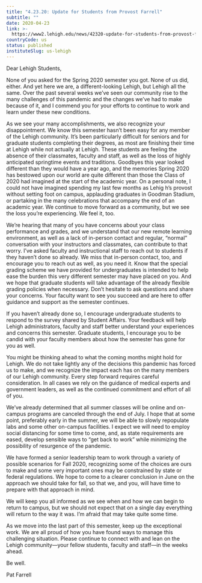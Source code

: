```yaml
---
title: "4.23.20: Update for Students from Provost Farrell"
subtitle: ""
date: 2020-04-23
link: >-
  https://www2.lehigh.edu/news/42320-update-for-students-from-provost-farrell
countryCode: us
status: published
instituteSlug: us-lehigh
---
```

Dear Lehigh Students,

None of you asked for the Spring 2020 semester you got. None of us did, either. And yet here we are, a different-looking Lehigh, but Lehigh all the same. Over the past several weeks we’ve seen our community rise to the many challenges of this pandemic and the changes we’ve had to make because of it, and I commend you for your efforts to continue to work and learn under these new conditions.

As we see your many accomplishments, we also recognize your disappointment. We know this semester hasn’t been easy for any member of the Lehigh community. It’s been particularly difficult for seniors and for graduate students completing their degrees, as most are finishing their time at Lehigh while not actually at Lehigh. These students are feeling the absence of their classmates, faculty and staff, as well as the loss of highly anticipated springtime events and traditions. Goodbyes this year looked different than they would have a year ago, and the memories Spring 2020 has bestowed upon our world are quite different than those the Class of 2020 had imagined at the start of the academic year. On a personal note, I could not have imagined spending my last few months as Lehig h’s provost without setting foot on campus, applauding graduates in Goodman Stadium, or partaking in the many celebrations that accompany the end of an academic year. We continue to move forward as a community, but we see the loss you’re experiencing. We feel it, too.

We’re hearing that many of you have concerns about your class performance and grades, and we understand that our new remote learning environment, as well as a lack of in-person contact and regular, “normal” conversation with your instructors and classmates, can contribute to that worry. I’ve asked faculty and instructional staff to reach out to students if they haven’t done so already. We miss that in-person contact, too, and encourage you to reach out as well, as you need it. Know that the special grading scheme we have provided for undergraduates is intended to help ease the burden this very different semester may have placed on you. And we hope that graduate students will take advantage of the already flexible grading policies when necessary. Don’t hesitate to ask questions and share your concerns. Your faculty want to see you succeed and are here to offer guidance and support as the semester continues.

If you haven’t already done so, I encourage undergraduate students to respond to the survey shared by Student Affairs. Your feedback will help Lehigh administrators, faculty and staff better understand your experiences and concerns this semester. Graduate students, I encourage you to be candid with your faculty members about how the semester has gone for you as well.

You might be thinking ahead to what the coming months might hold for Lehigh. We do not take lightly any of the decisions this pandemic has forced us to make, and we recognize the impact each has on the many members of our Lehigh community. Every step forward requires careful consideration. In all cases we rely on the guidance of medical experts and government leaders, as well as the continued commitment and effort of all of you.

We’ve already determined that all summer classes will be online and on-campus programs are canceled through the end of July. I hope that at some point, preferably early in the summer, we will be able to slowly repopulate labs and some other on-campus facilities. I expect we will need to employ social distancing for some time to come, and, as state requirements are eased, develop sensible ways to “get back to work” while minimizing the possibility of resurgence of the pandemic.

We have formed a senior leadership team to work through a variety of possible scenarios for Fall 2020, recognizing some of the choices are ours to make and some very important ones may be constrained by state or federal regulations. We hope to come to a clearer conclusion in June on the approach we should take for fall, so that we, and you, will have time to prepare with that approach in mind.

We will keep you all informed as we see when and how we can begin to return to campus, but we should not expect that on a single day everything will return to the way it was. I’m afraid that may take quite some time.

As we move into the last part of this semester, keep up the exceptional work. We are all proud of how you have found ways to manage this challenging situation. Please continue to connect with and lean on the Lehigh community—your fellow students, faculty and staff—in the weeks ahead.

Be well.

Pat Farrell